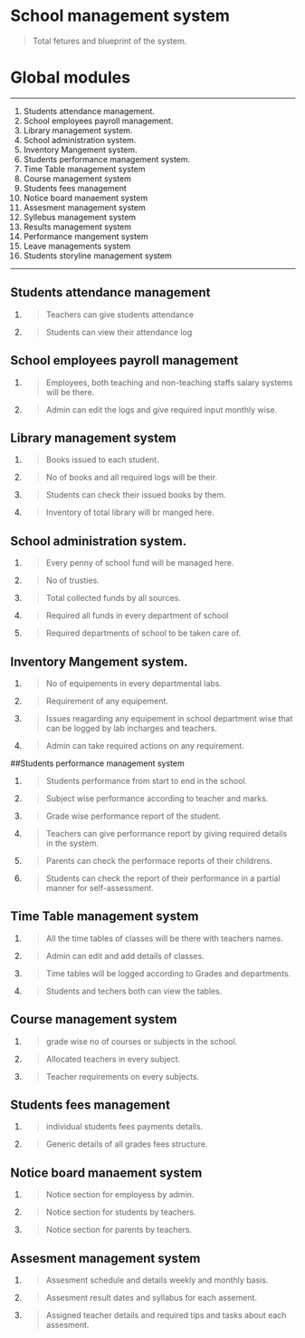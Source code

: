 
# School management system 

> Total fetures and blueprint of the system.

# Global modules
- - -
1. Students attendance management.
2. School employees payroll management.
3.  Library management system.
4.  School administration system.
5.  Inventory Mangement system.
6.  Students performance management system.
7.  Time Table management system
8.  Course management system
9.  Students fees management
10. Notice board manaement system   
11. Assesment management system
12. Syllebus management system
13. Results management system
14. Performance mangement system
15. Leave managements system
16. Students storyline management system

- - -

## Students attendance management

 1. >Teachers can give students attendance
 2. >Students can view their attendance log

## School employees payroll management

1. >Employees, both teaching and non-teaching staffs salary systems will be there.
2. >Admin can edit the logs and give required input monthly wise.

## Library management system

1. >Books issued to each student.
2. >No of books and all required logs will be their.
3. >Students can check their issued books by them.
4. >Inventory of total library will br manged here.

## School administration system.

1. >Every penny of school fund will be managed here.
2. >No of trusties.
3. >Total collected funds by all sources.
4. >Required all funds in every department of school
5. >Required departments of school to be taken care of.

## Inventory Mangement system.

1. >No of equipements in every departmental labs.
2. >Requirement of any equipement.
3. >Issues reagarding any equipement in school department wise that can be logged by lab            incharges and teachers.
4. >Admin can take required actions on any requirement.

##Students performance management system

1. >Students performance from start to end in the school.
2. >Subject wise performance according to teacher and marks.
3. >Grade wise performance report of the student.
4. >Teachers can give performance report by giving required details in the system.
5. >Parents can check the performace reports of their childrens.
6. >Students can check the report of their performance in a partial manner for self-assessment.

## Time Table management system

1. >All the time tables of classes will be there with teachers names.
2. >Admin can edit and add details of classes.
3. >Time tables will be logged according to Grades and departments.
4. >Students and techers both can view the tables.

## Course management system

1. >grade wise no of courses or subjects in the school.
2. >Allocated teachers in every subject.
3. >Teacher requirements on every subjects.

## Students fees management
1. >individual students fees payments details.
2. >Generic details of all grades fees structure.

## Notice board manaement system
1. >Notice section for employess by admin.
2. >Notice section for students by teachers.
3. >Notice section for parents by teachers.

## Assesment management system
1. >Assesment schedule and details weekly and monthly basis.
2. >Assesment result dates and syllabus for each assement.
3. >Assigned teacher details and required tips and tasks about each assesment.


